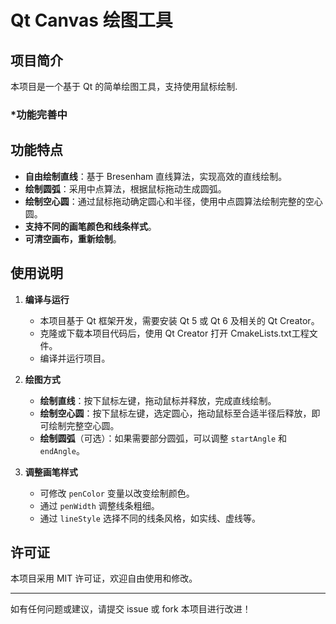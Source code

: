 # Qt Canvas 绘图工具

## 项目简介
本项目是一个基于 Qt 的简单绘图工具，支持使用鼠标绘制.
### *功能完善中

## 功能特点
- **自由绘制直线**：基于 Bresenham 直线算法，实现高效的直线绘制。
- **绘制圆弧**：采用中点算法，根据鼠标拖动生成圆弧。
- **绘制空心圆**：通过鼠标拖动确定圆心和半径，使用中点圆算法绘制完整的空心圆。
- **支持不同的画笔颜色和线条样式**。
- **可清空画布，重新绘制**。

## 使用说明
1. **编译与运行**
   - 本项目基于 Qt 框架开发，需要安装 Qt 5 或 Qt 6 及相关的 Qt Creator。
   - 克隆或下载本项目代码后，使用 Qt Creator 打开 CmakeLists.txt工程文件。
   - 编译并运行项目。

2. **绘图方式**
   - **绘制直线**：按下鼠标左键，拖动鼠标并释放，完成直线绘制。
   - **绘制空心圆**：按下鼠标左键，选定圆心，拖动鼠标至合适半径后释放，即可绘制完整空心圆。
   - **绘制圆弧**（可选）：如果需要部分圆弧，可以调整 `startAngle` 和 `endAngle`。

3. **调整画笔样式**
   - 可修改 `penColor` 变量以改变绘制颜色。
   - 通过 `penWidth` 调整线条粗细。
   - 通过 `lineStyle` 选择不同的线条风格，如实线、虚线等。





## 许可证
本项目采用 MIT 许可证，欢迎自由使用和修改。

---
如有任何问题或建议，请提交 issue 或 fork 本项目进行改进！
